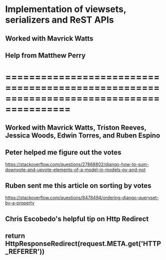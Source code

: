 # Implementation of viewsets, serializers and ReST APIs
## Worked with Mavrick Watts
## Help from Matthew Perry


# =========================================================================================
## Worked with Mavrick Watts, Triston Reeves, Jessica Woods, Edwin Torres, and Ruben Espino

## Peter helped me figure out the votes
https://stackoverflow.com/questions/27868802/django-how-to-sum-downvote-and-upvote-elements-of-a-model-in-models-py-and-not

## Ruben sent me this article on sorting by votes
https://stackoverflow.com/questions/8478494/ordering-django-queryset-by-a-property

## Chris Escobedo's helpful tip on Http Redirect
## return HttpResponseRedirect(request.META.get('HTTP_REFERER'))